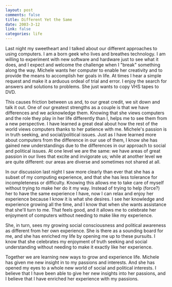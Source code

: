 ```yaml
--- 
layout: post
comments: false
title: Different Yet the Same
date: 2003-3-12
link: false
categories: life
---
```

Last night my sweetheart and I talked about our different approaches to using computers. I am a born geek who lives and breathes technology. I am willing to experiment with new software and hardware just to see what it does, and I expect and welcome the challenge when I "break" something along the way. Michele wants her computer to enable her creativity and to provide the means to accomplish her goals in life. At times I hear a simple request and make it a arduous ordeal of trial and error. I enjoy the search for answers and solutions to problems. She just wants to copy VHS tapes to DVD.

This causes friction between us and, to our great credit, we sit down and talk it out. One of our greatest strengths as a couple is that we have differences and we acknowledge them. Knowing that she views computers and the role they play in her life differently than I, helps me to see them from a new perspective. I have learned a great deal about how the rest of the world views computers thanks to her patience with me. Michele's passion is in truth seeking, and social/political issues. Just as I have learned more about computers from the difference in our use of them, I know she has gained new understandings due to the differences in our approach to social and political issues. At one level we are the same: we have areas of great passion in our lives that excite and invigorate us; while at another level we are quite different: our areas are diverse and sometimes not shared at all.

In our discussion last night I saw more clearly than ever that she has a subset of my computing experience, and that she has less tolerance for incompleteness or difficulty. Knowing this allows me to take care of myself without trying to make her do it my way. Instead of trying to help (force?) her to have the same experience I have, now I can relax and enjoy her experience because I know it is what she desires. I see her knowledge and experience growing all the time, and I know that when she wants assistance that she'll turn to me. That feels good, and it allows me to celebrate her enjoyment of computers without needing to make like my experience.

She, in turn, sees my growing social consciousness and political awareness as different from her own experience. She is there as a sounding board for me, and she has enriched my life by opening me up to these pursuits. I know that she celebrates my enjoyment of truth seeking and social understanding without needing to make it exactly like her experience.

Together we are learning new ways to grow and experience life. Michele has given me new insight in to my passions and interests. And she has opened my eyes to a whole new world of social and political interests. I believe that I have been able to give her new insights into her passions, and I believe that I have enriched her experience with my passions.
